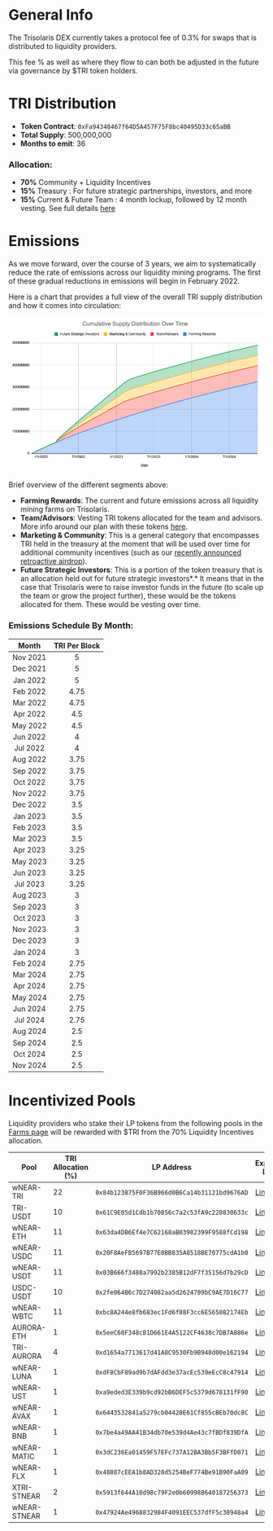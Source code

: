 
# General Info

The Trisolaris DEX currently takes a protocol fee of 0.3% for swaps that is distributed to liquidity providers. 

This fee % as well as where they flow to can both be adjusted in the future via governance by $TRI token holders.



# TRI Distribution

* **Token Contract**: `0xFa94348467f64D5A457F75F8bc40495D33c65aBB`
* **Total Supply**: 500,000,000
* **Months to emit**: 36

### Allocation:

* **70%** Community + Liquidity Incentives
* **15%** Treasury : For future strategic partnerships, investors, and more
* **15%** Current & Future Team : 4 month lockup, followed by 12 month vesting. See full details [here](https://medium.com/trisolaris-labs/update-team-advisors-token-vesting-9ced4bc72aee)

# Emissions

As we move forward, over the course of 3 years, we aim to systematically reduce the rate of emissions across our liquidity mining programs. The first of these gradual reductions in emissions will begin in February 2022.

Here is a chart that provides a full view of the overall TRI supply distribution and how it comes into circulation:

![Emissions Graph](img/emissions.png) 

Brief overview of the different segments above:

- **Farming Rewards**: The current and future emissions across all liquidity mining farms on Trisolaris.
- **Team/Advisors**: Vesting TRI tokens allocated for the team and advisors. More info around our plan with these tokens [here](https://medium.com/trisolaris-labs/update-team-advisors-token-vesting-9ced4bc72aee).
- **Marketing & Community**: This is a general category that encompasses TRI held in the treasury at the moment that will be used over time for additional community incentives (such as our [recently announced retroactive airdrop](https://medium.com/trisolaris-labs/merry-christmas-from-trisolaris-29671fda22af)).
- **Future Strategic Investors**: This is a portion of the token treasury that is an allocation held out for future strategic investors*.* It means that in the case that Trisolaris were to raise investor funds in the future (to scale up the team or grow the project further), these would be the tokens allocated for them. These would be vesting over time.

### Emissions Schedule By Month:

**Month**|**TRI Per Block**
:-----:|:-----:
Nov 2021|5
Dec 2021|5
Jan 2022|5
Feb 2022|4.75
Mar 2022|4.75
Apr 2022|4.5
May 2022|4.5
Jun 2022|4
Jul 2022|4
Aug 2022|3.75
Sep 2022|3.75
Oct 2022|3.75
Nov 2022|3.75
Dec 2022|3.5
Jan 2023|3.5
Feb 2023|3.5
Mar 2023|3.5
Apr 2023|3.25
May 2023|3.25
Jun 2023|3.25
Jul 2023|3.25
Aug 2023|3
Sep 2023|3
Oct 2023|3
Nov 2023|3
Dec 2023|3
Jan 2024|3
Feb 2024|2.75
Mar 2024|2.75
Apr 2024|2.75
May 2024|2.75
Jun 2024|2.75
Jul 2024|2.75
Aug 2024|2.5
Sep 2024|2.5
Oct 2024|2.5
Nov 2024|2.5




# Incentivized Pools

Liquidity providers who stake their LP tokens from the following pools in the [Farms page](https://www.trisolaris.io/#/farm/1) will be rewarded with $TRI from the 70% Liquidity Incentives allocation.

| Pool       | TRI Allocation (%) | LP Address                                 | Explorer Link                                                                                       |
|------------|--------------------|--------------------------------------------|-----------------------------------------------------------------------------------------------------|
| wNEAR-TRI  |                 22 | `0x84b123875F0F36B966d0B6Ca14b31121bd9676AD`  | [Link](https://aurorascan.dev/address/0x84b123875F0F36B966d0B6Ca14b31121bd9676AD/transactions) |
| TRI-USDT  |                10 | `0x61C9E05d1Cdb1b70856c7a2c53fA9c220830633c` | [Link](https://aurorascan.dev/address/0x61C9E05d1Cdb1b70856c7a2c53fA9c220830633c/transactions) |
| wNEAR-ETH  |                 11 | `0x63da4DB6Ef4e7C62168aB03982399F9588fCd198` | [Link](https://aurorascan.dev/address/0x63da4DB6Ef4e7C62168aB03982399F9588fCd198/transactions) |
| wNEAR-USDC |                 11 | `0x20F8AeFB5697B77E0BB835A8518BE70775cdA1b0` | [Link](https://aurorascan.dev/address/0x20F8AeFB5697B77E0BB835A8518BE70775cdA1b0/transactions) |
| wNEAR-USDT |                 11 | `0x03B666f3488a7992b2385B12dF7f35156d7b29cD` | [Link](https://aurorascan.dev/address/0x03B666f3488a7992b2385B12dF7f35156d7b29cD/transactions) |
| USDC-USDT  |                 10 | `0x2fe064B6c7D274082aa5d2624709bC9AE7D16C77` | [Link](https://aurorascan.dev/address/0x2fe064B6c7D274082aa5d2624709bC9AE7D16C77/transactions) |
| wNEAR-WBTC |                 11 | `0xbc8A244e8fb683ec1Fd6f88F3cc6E565082174Eb` | [Link](https://aurorascan.dev/address/0xbc8A244e8fb683ec1Fd6f88F3cc6E565082174Eb/transaction) | 
| AURORA-ETH  |                1 | `0x5eeC60F348cB1D661E4A5122CF4638c7DB7A886e` | [Link](https://aurorascan.dev/address/0x5eeC60F348cB1D661E4A5122CF4638c7DB7A886e/transactions) |
| TRI-AURORA  |                4 | `0xd1654a7713617d41A8C9530Fb9B948d00e162194` | [Link](https://aurorascan.dev/address/0xd1654a7713617d41A8C9530Fb9B948d00e162194/transactions) |
| wNEAR-LUNA  |                1 | `0xdF8CbF89ad9b7dAFdd3e37acEc539eEcC8c47914` | [Link](https://aurorascan.dev/address/0xdF8CbF89ad9b7dAFdd3e37acEc539eEcC8c47914/transactions) |
| wNEAR-UST  |                1 | `0xa9eded3E339b9cd92bB6DEF5c5379d678131fF90` | [Link](https://aurorascan.dev/address/0xa9eded3E339b9cd92bB6DEF5c5379d678131fF90/transactions) |
| wNEAR-AVAX  |                1 | `0x6443532841a5279cb04420E61Cf855cBEb70dc8C` | [Link](https://aurorascan.dev/address/0x6443532841a5279cb04420E61Cf855cBEb70dc8C/transactions) |
| wNEAR-BNB |                1 | `0x7be4a49AA41B34db70e539d4Ae43c7fBDf839DfA` | [Link](https://aurorascan.dev/address/0x7be4a49AA41B34db70e539d4Ae43c7fBDf839DfA/transactions) |
| wNEAR-MATIC |                1 | `0x3dC236Ea01459F57EFc737A12BA3Bb5F3BFfD071` | [Link](https://aurorascan.dev/address/0x3dC236Ea01459F57EFc737A12BA3Bb5F3BFfD071/transactions) |
| wNEAR-FLX |                1 | `0x48887cEEA1b8AD328d5254BeF774Be91B90FaA09` | [Link](https://aurorascan.dev/address/0x48887cEEA1b8AD328d5254BeF774Be91B90FaA09/transactions) |
| XTRI-STNEAR |                2 | `0x5913f644A10d98c79F2e0b609988640187256373` | [Link](https://aurorascan.dev/address/0x5913f644A10d98c79F2e0b609988640187256373/transactions) |
| wNEAR-STNEAR |                1 | `0x47924Ae4968832984F4091EEC537dfF5c38948a4` | [Link](https://aurorascan.dev/address/0x47924Ae4968832984F4091EEC537dfF5c38948a4/transactions) |









